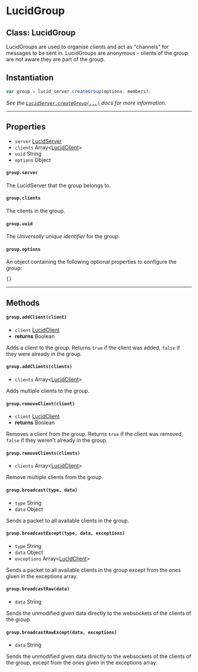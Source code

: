 # LucidGroup

## Class: LucidGroup

LucidGroups are used to organise clients and act as "channels" for messages to be sent in. LucidGroups are anonymous - clients of the group are not aware they are part of the group.

## Instantiation
```js
var group = lucid_server.createGroup(options, members);
```
_See the [`LucidServer.createGroup(...)`](https://github.com/lucid-ws/lucid-server/blob/indev-docs/docs/LucidServer.md#servercreategroupoptions-members) docs for more information._

-------

## Properties

* `server` [LucidServer](./LucidServer.md)
* `clients` Array<[LucidClient](./LucidClient.md)>
* `uuid` String
* `options` Object

#### `group.server`
The LucidServer that the group belongs to.

#### `group.clients`
The clients in the group.

#### `group.uuid`
The _Universally unique identifier_ for the group.

#### `group.options`
An object containing the following optional properties to configure the group:

```js
{}
```

--------

## Methods

#### `group.addClient(client)`
* `client` [LucidClient](./LucidClient.md)
* **returns** Boolean

Adds a client to the group. Returns `true` if the client was added, `false` if they were already in the group.

#### `group.addClients(clients)`
* `clients` Array<[LucidClient](./LucidClient.md)>

Adds multiple clients to the group.

#### `group.removeClient(client)`
* `client` [LucidClient](./LucidClient.md)
* **returns** Boolean

Removes a client from the group. Returns `true` if the client was removed, `false` if they weren't already in the group.

#### `group.removeClients(clients)`
* `clients` Array<[LucidClient](./LucidClient.md)>

Remove multiple clients from the group.

#### `group.broadcast(type, data)`
* `type` String
* `data` Object

Sends a packet to all available clients in the group.

#### `group.broadcastExcept(type, data, exceptions)`
* `type` String
* `data` Object
* `exceptions` Array<[LucidClient](./LucidClient.md)>

Sends a packet to all available clients in the group except from the ones given in the exceptions array.

#### `group.broadcastRaw(data)`
* `data` String

Sends the unmodified given data directly to the websockets of the clients of the group.

#### `group.broadcastRawExcept(data, exceptions)`
* `data` String

Sends the unmodified given data directly to the websockets of the clients of the group, except from the ones given in the exceptions array.
